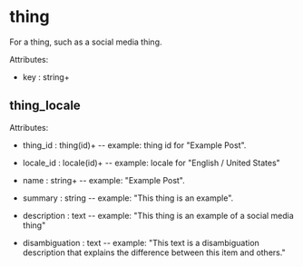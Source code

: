 # thing

For a thing, such as a social media thing.

Attributes:

* key : string+


## thing_locale

Attributes:

* thing_id : thing(id)+ -- example: thing id for "Example Post".

* locale_id : locale(id)+ -- example: locale for "English / United States"

* name : string+ -- example: "Example Post".

* summary : string -- example: "This thing is an example".

* description : text -- example: "This thing is an example of a social media thing"

* disambiguation : text -- example: "This text is a disambiguation description that explains the difference between this item and others."
